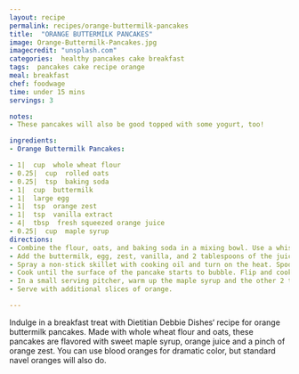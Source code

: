 ```yaml
---
layout: recipe
permalink: recipes/orange-buttermilk-pancakes
title:  "ORANGE BUTTERMILK PANCAKES"
image: Orange-Buttermilk-Pancakes.jpg
imagecredit: "unsplash.com"
categories:  healthy pancakes cake breakfast
tags:  pancakes cake recipe orange
meal: breakfast
chef: foodwage
time: under 15 mins
servings: 3

notes:
- These pancakes will also be good topped with some yogurt, too!

ingredients:
- Orange Buttermilk Pancakes:

- 1|  cup  whole wheat flour
- 0.25|  cup  rolled oats
- 0.25|  tsp  baking soda
- 1|  cup  buttermilk
- 1|  large egg
- 1|  tsp  orange zest
- 1|  tsp  vanilla extract
- 4|  tbsp  fresh squeezed orange juice
- 0.25|  cup  maple syrup
directions:
- Combine the flour, oats, and baking soda in a mixing bowl. Use a whisk to stir well.
- Add the buttermilk, egg, zest, vanilla, and 2 tablespoons of the juice. Whisk just until moistened. (Try not to over-mix, some small lumps will remain.)
- Spray a non-stick skillet with cooking oil and turn on the heat. Spoon 0.25 cup of batter into pan and spread into about a 3-inch round circle.
- Cook until the surface of the pancake starts to bubble. Flip and cook on the other side until lightly browned.
- In a small serving pitcher, warm up the maple syrup and the other 2 tablespoons of orange juice in the microwave.
- Serve with additional slices of orange.

---
```


Indulge in a breakfast treat with Dietitian Debbie Dishes‘ recipe for orange buttermilk pancakes. Made with whole wheat flour and oats, these pancakes are flavored with sweet maple syrup, orange juice and a pinch of orange zest. You can use blood oranges for dramatic color, but standard navel oranges will also do.
